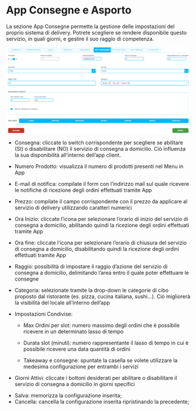 # App Consegne e Asporto

La sezione App Consegne permette la gestione delle impostazioni del proprio sistema di delivery. Potrete scegliere se rendere disponibile questo servizio, in quali giorni, e gestire il suo raggio di competenza.

![AppDeliverySettings](../../assets/img/imgSettings/AppDeliverySettings.png#AppDeliverySettings)

* Consegna: cliccate lo switch corrispondente per scegliere se abilitare (SI) o disabilitare (NO) il servizio di consegna a domicilio. Ciò influenza la sua disponibilità all’interno dell’app client.

* <div>Numero Prodotto: visualizza il numero di prodotti presenti nel Menu in App</div>

* E-mail di notifica: compilate il form con l’indirizzo mail sul quale ricevere le notifiche di ricezione degli ordini effettuati tramite App

* Prezzo: compilate il campo corrispondente con il prezzo da applicare al servizio di delivery utilizzando caratteri numerici

* Ora Inizio: cliccate l’icona per selezionare l’orario di inizio del servizio di consegna a domicilio, abilitando quindi la ricezione degli ordini effettuati tramite App

* Ora fine: cliccate l’icona per selezionare l’orario di chiusura del servizio di consegna a domicilio, disabilitando quindi la ricezione degli ordini effettuati tramite App

* Raggio: possibilità di impostare il raggio d’azione del servizio di consegna a domicilio, delimitando l’area entro il quale poter effettuare le consegne

* Categoria: selezionate tramite la drop-down le categorie di cibo proposto dal ristorante (es. pizza, cucina italiana, sushi…). Ciò migliorerà la visibilità del locale all’interno dell’app

* <div>Impostazioni Condivise:</div>

    * Max Ordini per slot: numero massimo degli ordini che è possibile ricevere in un determinato lasso di tempo

    * Durata slot (minuti): numero rappresentante il lasso di tempo in cui è possibile ricevere una data quantità di ordini

    * Takeaway e consegne: spuntate la casella se volete utilizzare la medesima configurazione per entrambi i servizi

* Giorni Attivi: cliccate i bottoni desiderati per abilitare o disabilitare il servizio di consegna a domicilio in giorni specifici

* <div>Salva: memorizza la configurazione inserita;</div>

* <div>Cancella: cancella la configurazione inserita ripristinando la precedente;</div>